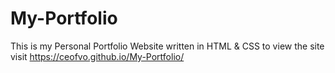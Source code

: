 # My-Portfolio

This is my Personal Portfolio Website written in HTML & CSS to view the site visit https://ceofvo.github.io/My-Portfolio/

